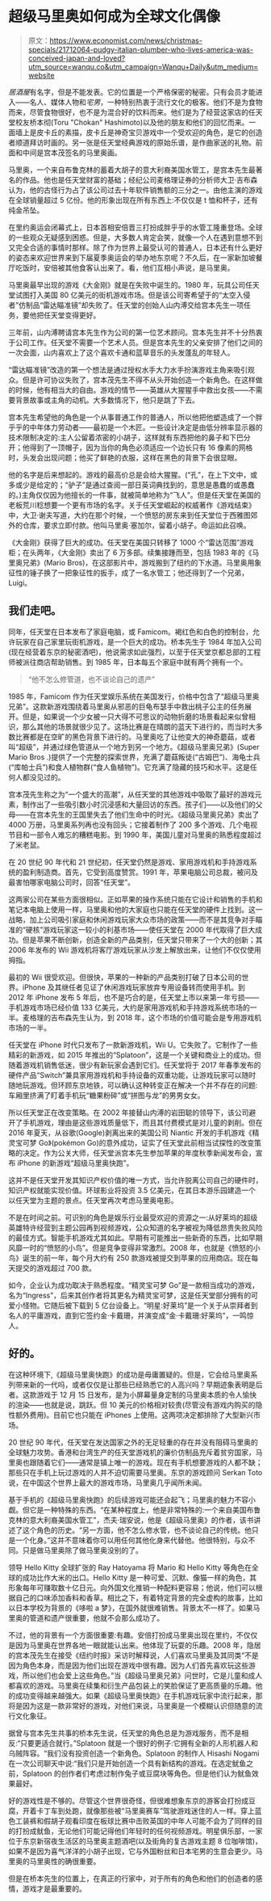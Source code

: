 # 超级马里奥如何成为全球文化偶像

> 原文：<https://www.economist.com/news/christmas-specials/21712064-pudgy-italian-plumber-who-lives-america-was-conceived-japan-and-loved?utm_source=wanqu.co&utm_campaign=Wanqu+Daily&utm_medium=website>

*居酒屋*有名字，但是不能发表。它的位置是一个严格保密的秘密。只有会员才能进入——名人、媒体人物和*宅男*，一种特别热衷于流行文化的极客。他们不是为食物而来，尽管食物很好，也不是为混合好的饮料而来。他们是为了经营这家店的任天堂校友桥本彻(Toru "Chokan" Hashimoto)以及他的朋友和他们的回忆而来。一面墙上是皮卡丘的素描，皮卡丘是神奇宝贝游戏中一个受欢迎的角色，是它的创造者顺道拜访时画的。另一张是任天堂经典游戏的原始乐谱，是作曲家送的礼物。前面和中间是宫本茂签名的马里奥画。

马里奥，一个来自布鲁克林的蓄着大胡子的意大利裔美国水管工，是宫本先生最著名的作品。他也是任天堂财富的基础；经纪公司麦格理证券的分析师大卫·吉布森认为，他的古怪行为占了该公司过去十年软件销售额的三分之一。由他主演的游戏在全球销量超过 5 亿份。他的形象出现在所有东西上:不仅仅是 t 恤和杯子，还有纯金吊坠。

在里约奥运会闭幕式上，日本首相安倍晋三打扮成胖乎乎的水管工隆重登场。全球的一些观众无疑感到困惑。但是，大多数人肯定会笑，就像一个人在遇到意想不到又完全合适的事情时那样。除了作为世界上最受认可的普通人，日本还有什么更好的姿态来欢迎世界来到下届夏季奥运会的举办地东京呢？不久后，在一家新加坡餐厅吃饭时，安倍被其他食客认出来了。看，他们互相小声说，是马里奥。

马里奥最早出现的游戏《大金刚》就是在失败中诞生的。1980 年，玩具公司任天堂试图打入美国 80 亿美元的街机游戏市场。但是该公司寄希望于的“太空入侵者”仿制品“雷达瞄准镜”却失败了。任天堂的创始人山内溥交给宫本先生一项任务，要他把任天堂变得更好。

三年前，山内溥聘请宫本先生作为公司的第一位艺术顾问。宫本先生并不十分热衷于公司工作。任天堂不需要一个艺术人员。但是宫本先生的父亲安排了他们之间的一次会面，山内喜欢上了这个喜欢卡通和蓝草音乐的头发蓬乱的年轻人。

“雷达瞄准镜”改造的第一个想法是通过授权水手大力水手扮演游戏主角来吸引观众。但是许可协议失败了，宫本茂先生不得不从头开始创造一个新角色。在这样做的时候，他有相当大的自由。游戏的情节——英雄从大猩猩手中救出女孩——不需要背景故事或主角的动机。大多数情况下，他只是跳了下去。

宫本先生希望他的角色是一个从事普通工作的普通人，所以他把他塑造成了一个胖乎乎的中年体力劳动者——最初是一个木匠。一些设计决定是由低分辨率显示器的技术限制决定的:主人公留着浓密的小胡子，这样就有东西把他的鼻子和下巴分开；他得到了一顶帽子，因为当你的角色必须适应一个边长只有 16 像素的网格时，头发会出现问题；他买了鲜艳的衣服，这样在黑色的背景下会很显眼。

他的名字是后来想起的。游戏的最高价总是会给大猩猩。(“孔”，在上下文中，或多或少是给定的；“驴子”是通过查阅一部日英词典找到的，意思是愚蠢的或愚蠢的。)主角仅仅因为他擅长的一件事，就被简单地称为“飞人”。但是任天堂在美国的老板荒川稔想要一个更有市场的名字。关于任天堂崛起的权威著作《游戏结束》中，大卫·谢夫写道，大约在那个时候，一个愤怒的房东来到任天堂位于西雅图郊外的仓库，要求立即付款。他叫马里奥·塞加尔，留着小胡子。命运如此召唤。

《大金刚》获得了巨大的成功。任天堂在美国只转移了 1000 个“雷达范围”游戏柜；在头两年，《大金刚》卖出了 6 万多部。续集接踵而至，包括 1983 年的《马里奥兄弟》(Mario Bros)，在这部影片中，游戏搬到了纽约的下水道。马里奥用象征性的锤子换了一把象征性的扳手，成了一名水管工；他还得到了一个兄弟，Luigi。

## 我们走吧。

同年，任天堂在日本发布了家庭电脑，或 Famicom。褐红色和白色的控制台，允许玩家在自己家里玩街机游戏，是一个巨大的成功。桥本先生于 1984 年加入公司(现在经营着东京的秘密酒吧)，他说需求如此强烈，以至于任天堂京都总部的工程师被派往商店帮助销售。到 1985 年，日本每五个家庭中就有两个拥有一个。

> “他不怎么修管道，也不谈论自己的遗产”

1985 年，Famicom 作为任天堂娱乐系统在美国发行，价格中包含了“超级马里奥兄弟”。这款新游戏围绕着马里奥从邪恶的巨龟布瑟手中救出桃子公主的任务展开。但是，如果说一个少女被一只大得不可思议的动物折磨的场景看起来似曾相识，那么其他的场景就很少见了。这场比赛是在晴朗的蓝天下进行的，而当时大多数比赛都是在空旷的黑色背景下进行的。马里奥吃了让他变大的神奇蘑菇，或者叫“超级”，并通过绿色管道从一个地方到另一个地方。《超级马里奥兄弟》(Super Mario Bros .)提供了一个完整的探索世界，充满了蘑菇叛徒(“古姆巴”)、海龟士兵(“库帕士兵”)和食人植物群(“食人鱼植物”)。它充满了隐藏的技巧和水平。这是任何人都没见过的。

宫本茂先生称之为“一个盛大的高潮”，从任天堂的其他游戏中吸取了最好的游戏元素，制作出了一些吸引数小时沉浸感和大量回访的东西。孩子们——以及他们的父母——在宫本先生的王国里失去了他们生命中的时光。《超级马里奥兄弟》卖出了 4000 万册，马里奥系列再也没有回头；它接着制作了 200 多个游戏、几个电视节目和一部令人难忘的糟糕电影。到 1990 年，美国儿童对马里奥的熟悉程度超过了米老鼠。

在 20 世纪 90 年代和 21 世纪初，任天堂仍然是游戏、家用游戏机和手持游戏系统的盈利制造商。首先，它受到高度赞赏。1991 年，苹果电脑公司总裁，被问及最害怕哪家电脑公司时，回答“任天堂”。

这两家公司在某些方面很相似。正如苹果的操作系统只能在它设计和销售的手机和笔记本电脑上使用一样，马里奥和他的大家庭也只能在任天堂的硬件上找到。这一战略，加上公司吸引家庭和休闲游戏玩家大众市场的政策——而不是其竞争对手瞄准的“硬核”游戏玩家这一较小的利基市场——使任天堂在 2000 年代取得了巨大成功。但是苹果不断创新，创造全新的产品类别，任天堂只带来了一个大的创新；其 2006 年发布的 Wii 游戏机将客厅游戏玩家从沙发上解放出来，让他们不仅仅使用拇指。



最初的 Wii 很受欢迎。但很快，苹果的一种新的产品类别打破了日本公司的世界。iPhone 及其继任者见证了休闲游戏玩家放弃专用设备转而使用手机。到 2012 年 iPhone 发布 5 年后，也不是巧合的是，任天堂上市以来第一年亏损——手机游戏市场已经价值 133 亿美元，大约是家用游戏机和手持游戏系统市场的一半。麦格理的吉布森先生认为，到 2018 年，这个市场的价值可能会是专用游戏机市场的一半。

任天堂在 iPhone 时代只发布了一款新游戏机，Wii U。它失败了。它制作了一些精彩的新游戏，如 2015 年推出的“Splatoon”，这是一个关键和商业上的成功。但随着游戏机销售低迷，很少有新玩家会遇到它们。任天堂将于 2017 年春季发布的硬件产品“Switch”兼具家用游戏机和手持设备的双重功能，让游戏玩家可以随时随地玩游戏。但环顾东京地铁，可以确认这种转变正在解决一个并不存在的问题:车厢里挤满了盯着手机玩“糖果粉碎”或“拼图与龙”的男男女女。

所以任天堂正在改变策略。在 2002 年接替山内溥的岩田聪的领导下，该公司避开了手机游戏，理由是这些游戏质量低下，而且其付费模式是对儿童的剥削。但在 2016 年夏天，从谷歌(Google)剥离出来的美国公司 Niantic 开发的手机游戏《精灵宝可梦 Go》(pokémon Go)的意外成功，证实了任天堂此前相当试探性的改变策略的决定。作为公关大师，任天堂派宫本先生参加苹果的年度秋季新闻发布会，宣布 iPhone 的新游戏“超级马里奥快跑”。

这并不是任天堂开发其知识产权价值的唯一方式，当允许脱离公司自己的硬件时，知识产权就能实现价值。环球影业将投资 3.5 亿美元，在其日本游乐园建造一个以任天堂为主题的景点。任天堂再次考虑马里奥电影。

不是在时间之前。可识别的角色是娱乐行业最受欢迎的资源之一:从好莱坞的超级英雄特许经营到主题公园再到视频游戏，公众知道的名字被视为降低昂贵失败风险的最佳方式。智能手机游戏尤其如此。早期有可能推出一些新奇的东西，比如早期风靡一时的“愤怒的小鸟”。但是竞争变得非常激烈。2008 年，也就是《愤怒的小鸟》诞生的前一年，每个月大约有 250 款游戏被提交到苹果的应用商店。现在每天提交的游戏超过 700 款。

如今，企业认为成功取决于熟悉程度。“精灵宝可梦 Go”是一款相当成功的游戏，名为“Ingress”，后来其创作者将其更名为精灵宝可梦，这是任天堂部分拥有的可爱小怪物。它随后被下载到 5 亿台设备上。“明星:好莱坞”是一个关于从崇拜者到名人的平庸游戏，直到它签约金·卡戴珊，并演变成“金·卡戴珊:好莱坞”，一鸣惊人。

## 好的。

在这种环境下,《超级马里奥快跑》的成功是毋庸置疑的。但是，它会给马里奥系列带来新的一代吗，或者仅仅是让那些已经熟悉它的人高兴吗？早期迹象表明是后者。这款游戏于 12 月 15 日发布，是为小屏幕量身定制的马里奥本质的令人愉快的渲染——也就是说，跳跃。但 10 美元的价格相对较贵(尽管没有游戏内购买的隐性额外费用)。目前它也只能在 iPhones 上使用。这两项决定都排除了大型新兴市场。

20 世纪 90 年代，任天堂在发达国家之外的无足轻重的存在并没有阻碍马里奥的全球魅力攻势。香港和台湾生产的任天堂游戏机的廉价仿制品充斥着贫穷国家，马里奥也跟随着它们——通常是镇上唯一的游戏。现在有手机想要游戏的人都不缺；那些只在手机上玩过游戏的人并不迫切需要马里奥。东京的游戏顾问 Serkan Toto 说，在中国这个世界上最大的游戏市场，马里奥几乎闻所未闻。

基于手机的《超级马里奥快跑》的后续游戏可能还会起飞；马里奥的魅力不容小觑。但它是一种特殊的东西。“在某种程度上，他是非常特殊的:一个来自美国布鲁克林的意大利裔美国水管工”，杰夫·瑞安说，他是《超级马里奥》的作者，该书讲述了这个角色的历史。“另一方面，他不怎么修水管，也不谈论自己的传统。他只是一个化身。”这并不意味着你可以用任何其他化身来代替他。他很特别，与众不同。只是做马里奥除了做马里奥没别的了。



领导 Hello Kitty 全球扩张的 Ray Hatoyama 将 Mario 和 Hello Kitty 等角色在全球的成功比作大米的出口。Hello Kitty 是一种可爱、沉默、像猫一样的角色，其形象每年可赚取数十亿日元。向外国文化推销一种配料更容易；他说，他们可以根据自己的口味添加香料和香草。相比之下，有着特定背景的完全虚构的故事，比如以日本学校为背景的《哆啦 a 梦》，在国外就很难销售。背景太不一样了。如果马里奥的管道和遗产很重要，他就不会那么成功了。

不过，他的背景有一个方面很重要:有趣。安倍打扮成马里奥出现在里约，不仅仅是因为马里奥在世界各地一眼就能认出来。他体现了玩耍的乐趣。2008 年，隐居的宫本茂先生在接受《纽约时报》采访时解释说，人们喜欢马里奥及其同类“不是因为角色本身，而是因为他们出现在游戏中很有趣。因为人们首先喜欢玩这些游戏，所以他们也会爱上这些角色。”当《超级马里奥兄弟》问世时，它是儿童和成人都喜欢的游戏。马里奥在续集和衍生产品包装上的笑脸保证了更高质量的乐趣。他的成功变得越来越强大。如果《超级马里奥快跑》在手机游戏玩家中流行起来，那将是因为这是一款非常好的游戏，对他们来说，马里奥是一个模糊认识但随意的流行文化象征。





据曾与宫本先生共事的桥本先生说，任天堂的角色总是为游戏服务，而不是相反:“只要更适合就行。”Splatoon 就是一个很好的例子:它拥有全新的人形机器人和乌贼阵容。“我们没有投资创造一个新角色。Splatoon 的制作人 Hisashi Nogami 在一次公司聊天中说:“我们只是开始创造一个具有新结构的游戏。在选定鱿鱼之前，Splatoon 的创作者们考虑过制作兔子或豆腐块等角色。但是他们认为鱿鱼效果最好。

好的游戏性是不够的。尽管这个世界很奇怪，但很难想象东京的游客会打扮成豆腐，开着卡丁车到处跑，就像那些被“马里奥赛车”驾驶游戏迷住的人一样。穿上蓝色工装裤和假胡子观看印度在板球比赛中击败英国的中年人可能不会为了同样的目的打扮成鱿鱼，无论他们可能记得他们年轻时的任何视频游戏。明星俱乐部，一家位于东京新宿夜生活区的马里奥主题酒吧(以及街角的复古游戏主题 8 位咖啡馆)，如果不是因为喜气洋洋的小胡子出现，它与外国粉丝和日本宅男的生意会更少。马里奥的马里奥性的确很重要。

但是在桥本先生的位置上，在真正的行家中，对于所有的角色和他们的创造者的感情，游戏才是最重要的。



